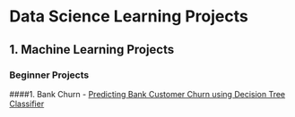 # Data Science Learning Projects
## 1. Machine Learning Projects
### Beginner Projects
####1. Bank Churn - [Predicting Bank Customer Churn using Decision Tree Classifier](https://github.com/Yashraj-Gore/data-science-learning/tree/main/bank-churn)
